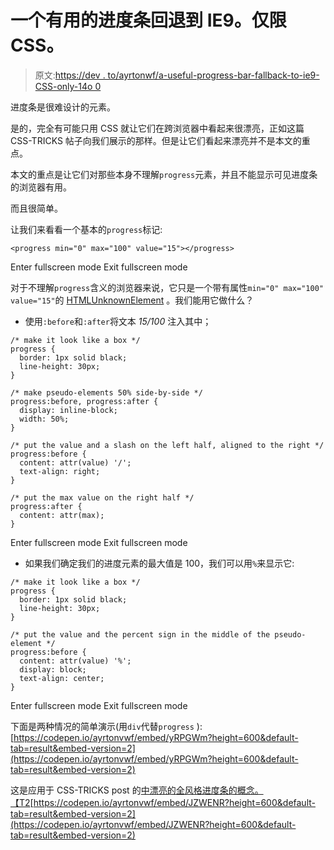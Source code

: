 # 一个有用的进度条回退到 IE9。仅限 CSS。

> 原文:[https://dev . to/ayrtonwf/a-useful-progress-bar-fallback-to-ie9-CSS-only-14o 0](https://dev.to/ayrtonvwf/a-useful-progress-bar-fallback-to-ie9-css-only-14o0)

进度条是很难设计的元素。

是的，完全有可能只用 CSS 就让它们在跨浏览器中看起来很漂亮，正如这篇 CSS-TRICKS 帖子向我们展示的那样。但是让它们看起来漂亮并不是本文的重点。

本文的重点是让它们对那些本身不理解`progress`元素，并且不能显示可见进度条的浏览器有用。

而且很简单。

让我们来看看一个基本的`progress`标记:

```
<progress min="0" max="100" value="15"></progress> 
```

Enter fullscreen mode Exit fullscreen mode

对于不理解`progress`含义的浏览器来说，它只是一个带有属性`min="0" max="100" value="15"`的 [HTMLUnknownElement](https://html.spec.whatwg.org/multipage/dom.html#htmlunknownelement) 。我们能用它做什么？

*   使用`:before`和`:after`将文本 *15/100* 注入其中；

```
/* make it look like a box */
progress {
  border: 1px solid black;
  line-height: 30px;
}  

/* make pseudo-elements 50% side-by-side */
progress:before, progress:after {
  display: inline-block;
  width: 50%;
}

/* put the value and a slash on the left half, aligned to the right */
progress:before {
  content: attr(value) '/';
  text-align: right;
}

/* put the max value on the right half */
progress:after {
  content: attr(max);
} 
```

Enter fullscreen mode Exit fullscreen mode

*   如果我们确定我们的进度元素的最大值是 100，我们可以用`%`来显示它:

```
/* make it look like a box */
progress {
  border: 1px solid black;
  line-height: 30px;
}

/* put the value and the percent sign in the middle of the pseudo-element */
progress:before {
  content: attr(value) '%';
  display: block;
  text-align: center;
} 
```

Enter fullscreen mode Exit fullscreen mode

下面是两种情况的简单演示(用`div`代替`progress` ):
[https://codepen.io/ayrtonvwf/embed/yRPGWm?height=600&default-tab=result&embed-version=2](https://codepen.io/ayrtonvwf/embed/yRPGWm?height=600&default-tab=result&embed-version=2)

这是应用于 CSS-TRICKS post 的[中漂亮的全风格进度条的概念。【T2](https://css-tricks.com/html5-progress-element)[https://codepen.io/ayrtonvwf/embed/JZWENR?height=600&default-tab=result&embed-version=2](https://codepen.io/ayrtonvwf/embed/JZWENR?height=600&default-tab=result&embed-version=2)